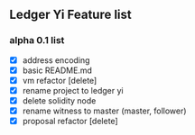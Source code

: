 ## Ledger Yi Feature list

### alpha 0.1 list
- [x] address encoding
- [x] basic README.md 
- [x] vm refactor [delete]
- [x] rename project to ledger yi
- [x] delete solidity node
- [x] rename witness to master (master, follower) 
- [x] proposal refactor [delete] 